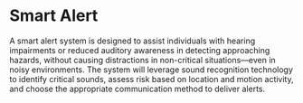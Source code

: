 # Smart Alert

A smart alert system is designed to assist individuals with hearing impairments or reduced auditory awareness in detecting approaching hazards, without causing distractions in non-critical situations—even in noisy environments. The system will leverage sound recognition technology to identify critical sounds, assess risk based on location and motion activity, and choose the appropriate communication method to deliver alerts.
